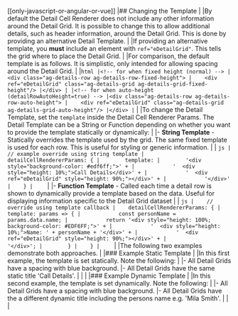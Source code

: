 
[[only-javascript-or-angular-or-vue]]
|## Changing the Template
|
|By default the Detail Cell Renderer does not include any other information around the Detail Grid. It is possible to change this to allow additional details, such as header information, around the Detail Grid. This is done by providing an alternative Detail Template.
|
|If providing an alternative template, you **must** include an element with `ref="eDetailGrid"`. This tells the grid where to place the Detail Grid.
|
|For comparison, the default template is as follows. It is simplistic, only intended for allowing spacing around the Detail Grid.
|
|```html
|<!-- for when fixed height (normal) -->
|<div class="ag-details-row ag-details-row-fixed-height">
|    <div ref="eDetailGrid" class="ag-details-grid ag-details-grid-fixed-height"/>
|</div>
|
|<!-- for when auto-height (detailRowAutoHeight=true) -->
|<div class="ag-details-row ag-details-row-auto-height">
|    <div ref="eDetailGrid" class="ag-details-grid ag-details-grid-auto-height"/>
|</div>
|```
|
|To change the Detail Template, set the `template` inside the Detail Cell Renderer Params. The Detail Template can be a String or Function depending on whether you want to provide the template statically or dynamically:
|
|- **String Template** - Statically overrides the template used by the grid. The same fixed template is used for each row. This is useful for styling or generic information.
|
|    ```js
|    // example override using string template
|    detailCellRendererParams: {
|        template:
|        '<div style="background-color: #edf6ff;">' +
|            '  <div style="height: 10%;">Call Details</div>' +
|            '  <div ref="eDetailGrid" style="height: 90%;"></div>' +
|            '</div>'
|    }
|    ```
|
|- **Function Template** - Called each time a detail row is shown to dynamically provide a template based on the data. Useful for displaying information specific to the Detail Grid dataset
|
|    ```js
|    // override using template callback
|    detailCellRendererParams: {
|        template: params => {
|            const personName = params.data.name;
|            return '<div style="height: 100%; background-color: #EDF6FF;">' +
|            '  <div style="height: 10%;">Name: ' + personName + '</div>' +
|            '  <div ref="eDetailGrid" style="height: 90%;"></div>' +
|            '</div>';
|        }
|    }
|    ```
|
|The following two examples demonstrate both approaches.
|
|### Example Static Template
|
|In this first example, the template is set statically. Note the following:
|
|- All Detail Grids have a spacing with blue background.
|- All Detail Grids have the same static title 'Call Details'.
|
|<grid-example title='Customising via String Template' name='string-template-customisation' type='generated' options='{ "enterprise": true, "exampleHeight": 550, "modules": ["clientside", "masterdetail", "menu", "columnpanel"] }'></grid-example>
|
|### Example Dynamic Template
|
|In this second example, the template is set dynamically. Note the following:
|
|- All Detail Grids have a spacing with blue background.
|- All Detail Grids have the a different dynamic title including the persons name e.g. 'Mila Smith'.
|
|<grid-example title='Customising via Template Callback' name='template-callback-customisation' type='generated' options='{ "enterprise": true, "exampleHeight": 550, "modules": ["clientside", "masterdetail", "menu", "columnpanel"] }'></grid-example>
|